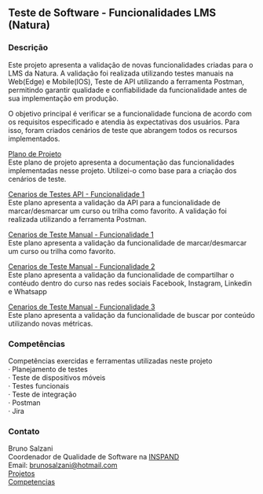 ## Teste de Software - Funcionalidades LMS (Natura)

### Descrição
Este projeto apresenta a validação de novas funcionalidades criadas para o LMS da Natura. A validação foi realizada utilizando testes manuais na Web(Edge) e Mobile(IOS), Teste de API utilizando a ferramenta Postman, permitindo garantir qualidade e confiabilidade da funcionalidade antes de sua implementação em produção.

O objetivo principal é verificar se a funcionalidade funciona de acordo com os requisitos especificado e atendia às expectativas dos usuários. Para isso, foram criados cenários de teste que abrangem todos os recursos implementados.

[Plano de Projeto](https://www.linkedin.com/in/brunosalzani/details/projects/543431905/multiple-media-viewer/?profileId=ACoAACVMfX4BeN6Go6wsYfaPByHcjJ2AlWG4Ui4&treasuryMediaId=1712087899949) <br>
Este plano de projeto apresenta a documentação das funcionalidades implementadas nesse projeto. Utilizei-o como base para a criação dos cenários de teste. <br>

[Cenarios de Testes API - Funcionalidade 1](https://www.linkedin.com/in/brunosalzani/details/projects/543431905/multiple-media-viewer/?profileId=ACoAACVMfX4BeN6Go6wsYfaPByHcjJ2AlWG4Ui4&treasuryMediaId=1712154350847) <br>
Este plano apresenta a validação da API para a funcionalidade de marcar/desmarcar um curso ou trilha como favorito. A validação foi realizada utilizando a ferramenta Postman. <br>

[Cenarios de Teste Manual - Funcionalidade 1](https://www.linkedin.com/in/brunosalzani/details/projects/543431905/multiple-media-viewer/?profileId=ACoAACVMfX4BeN6Go6wsYfaPByHcjJ2AlWG4Ui4&treasuryMediaId=1712154350848) <br>
Este plano apresenta a validação da funcionalidade de marcar/desmarcar um curso ou trilha como favorito.

[Cenarios de Teste Manual - Funcionalidade 2](https://www.linkedin.com/in/brunosalzani/details/projects/543431905/multiple-media-viewer/?profileId=ACoAACVMfX4BeN6Go6wsYfaPByHcjJ2AlWG4Ui4&treasuryMediaId=1713046781383) <br>
Este plano apresenta a validação da funcionalidade de compartilhar o contéudo dentro do curso nas redes sociais Facebook, Instagram, Linkedin e Whatsapp <br>

[Cenarios de Teste Manual - Funcionalidade 3](https://www.linkedin.com/in/brunosalzani/details/projects/543431905/multiple-media-viewer/?profileId=ACoAACVMfX4BeN6Go6wsYfaPByHcjJ2AlWG4Ui4&treasuryMediaId=1713194313035) <br>
Este plano apresenta a validação da funcionalidade de buscar por conteúdo utilizando novas métricas. 

### Competências
Competências exercidas e ferramentas utilizadas neste projeto <br>
· Planejamento de testes  <br>
· Teste de dispositivos móveis  <br>
· Testes funcionais <br>
· Teste de integração <br>
· Postman <br>
· Jira

### Contato
Bruno Salzani <br>
Coordenador de Qualidade de Software na [INSPAND](https://inspand.com.br/) <br>
Email: brunosalzani@hotmail.com <br>
[Projetos](https://www.linkedin.com/in/brunosalzani/details/projects/?profileId=ACoAACVMfX4BeN6Go6wsYfaPByHcjJ2AlWG4Ui4) <br>
[Competencias](https://www.linkedin.com/in/brunosalzani/details/skills/)

